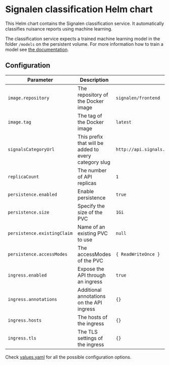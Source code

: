 # Signalen classification Helm chart

This Helm chart contains the Signalen classification service. It automatically classifies nuisance reports using machine learning.

The classification service expects a trained machine learning model in the folder `/models` on the persistent volume. For more information how to train a model see [the documentation](https://github.com/Signalen/classification/blob/master/README.md).

## Configuration

| Parameter | Description | Default |
| --------- | ----------- | ------- |
| `image.repository` | The repository of the Docker image | `signalen/frontend` |
| `image.tag` | The tag of the Docker image | `latest` |
| `signalsCategoryUrl` | This prefix that will be added to every category slug | `http://api.signals.example.com/signals/v1/public/terms` |
| `replicaCount` | The number of API replicas | `1` |
| `persistence.enabled` | Enable persistence | `true` |
| `persistence.size` | Specify the size of the PVC | `1Gi` |
| `persistence.existingClaim` | Name of an existing PVC to use | `null` |
| `persistence.accessModes` | The accessModes of the PVC | `{ ReadWriteOnce }` |
| `ingress.enabled` | Expose the API through an ingress | `true` |
| `ingress.annotations` | Additional annotations on the API ingress | `{}` |
| `ingress.hosts` | The hosts of the ingress | `{}` |
| `ingress.tls` | The TLS settings of the ingress | `{}` |

Check [values.yaml](./values.yaml) for all the possible configuration options.
